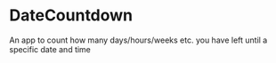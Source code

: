 # DateCountdown
An app to count how many days/hours/weeks etc. you have left until a specific date and time
